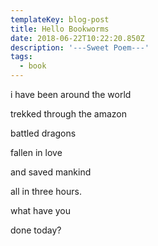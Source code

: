 ```yaml
---
templateKey: blog-post
title: Hello Bookworms
date: 2018-06-22T10:22:20.850Z
description: '---Sweet Poem---'
tags:
  - book
---
```

i have been around the world

trekked through the amazon

battled dragons

fallen in love

and saved mankind

all in three hours.

what have you 

done today?
